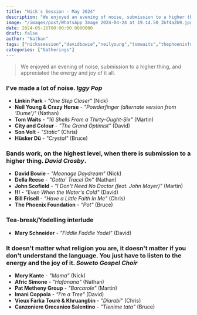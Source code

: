 ```yaml
---
title: "Nick's Session - May 2024"
description: "We enjoyed an evening of noise, submission to a higher thing, and appreciated the energy and joy of it all."
image: "/images/post/WhatsApp Image 2024-04-24 at 19.14.50_3bf4a2b9.jpg"
date: 2024-05-16T00:00:00.0000000
draft: false
author: "Nathan"
tags: ["nickssession","davidbowie","neilyoung","tomwaits","thephoenixfoundation","billfrisell","sonvolt","canzonieregrecanicosalentino","patmetheny","johnscofield","huskerdu","linkinpark","!!!","morykante","dellareese","africsimone","imanicoppola","cityandcolour","maryschneider","vieuxfarkatouréandkhruangbin"]
categories: ["Gatherings"]
---
```

> We enjoyed an evening of noise, submission to a higher thing, and appreciated the energy and joy of it all.

### I've made a lot of noise. _Iggy Pop_
- **Linkin Park** - _"One Step Closer"_ (Nick)
- **Neil Young & Crazy Horse** - _"Powderfinger (alternate version from 'Dume')"_ (Nathan)
- **Tom Waits** - _"16 Shells From a Thirty-Ought-Six"_ (Martin)
- **City and Colour** - _"The Grand Optimist"_ (David)
- **Son Volt** - _"Static"_ (Chris)
- **Hüsker Dü** - _"Crystal"_ (Bruce)
### Bands work, on the highest level, when there is submission to a higher thing. _David Crosby_.
- **David Bowie** - _"Moonage Daydream"_ (Nick)
- **Della Reese** - _"Gotta' Tracel On"_ (Nathan)
- **John Scofield** - _"I Don't Need No Doctor (feat. John Mayer)"_ (Martin)
- **!!!** - _"Even When the Water's Cold"_ (David)
- **Bill Frisell** - _"Have a Little Faith In Me"_ (Chris)
- **The Phoenix Foundation** - _"Pot"_ (Bruce)
### Tea-break/Yodelling interlude
- **Mary Schneider** - _"Fiddle Faddle Yodel"_ (David)
### It doesn't matter what religion you are, it doesn't matter if you don't understand the language. You just have to listen to the energy and the joy of it. _Soweto Gospel Choir_
- **Mory Kante** - _"Mama"_ (Nick)
- **Afric Simone** - _"Hafanana"_ (Nathan)
- **Pat Metheny Group** - _"Barcarole"_ (Martin)
- **Imani Coppola** - _"I'm a Tree"_ (David)
- **Vieux Farka Touré & Khruangbin** - _"Diarabi"_ (Chris)
- **Canzoniere Grecanico Salentino** - _"Tienime tata"_ (Bruce)